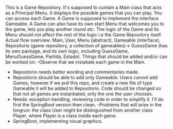 This is a Game Repository. It's supposed to contain a Main class that acts as a Principal Menu. It displays the possible games that you can play. You can access each Game.
A Game is supposed to implement the interface Gameable. A Game can also have its own start Menu that welcomes you to the game, lets you play another round etc. The logic 
of the Game and its Menu should not affect the rest of the logic i.e the Game Repository itself. 
Actual flow overview: Main, User, Menu (abstract), Gameable (interface), Repositorio (game repository, a collection of gameables)-> GuessGame (has its own package, and its own 
logic, including GuessGame, MenuGuessGame, Partida, Estado). 
Things that should be added and/or can be worked on:
-Observe that we instatiate each game in the Main. 
- Repositorio needs better wording and commentaries made. 
- Repositorio should be able to add only Gameable. Users cannot add Games, however if we pull this repo, and create a new file of
type Gameable it will be added to Repositorio. Code should be changed so that not all games are instantiated, only the one the user 
chooses. 
- Needs: exception handling, reviewing code in order to simplify it. I'll do first the SpringBoot version then clean. 
-Problems that will arise in the longrun: the class User might be distinguished from another class Player, where Player is a class inside each game. 
- SpringBoot, implementing visual graphics. 
